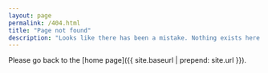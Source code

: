 ```yaml
---
layout: page
permalink: /404.html
title: "Page not found"
description: "Looks like there has been a mistake. Nothing exists here."
---
```


Please go back to the [home page]({{ site.baseurl | prepend: site.url }}).
